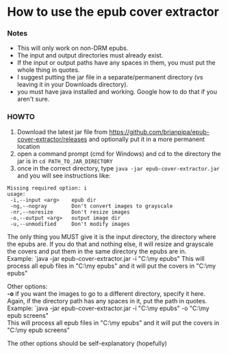 # How to use the epub cover extractor
### Notes
- This will only work on non-DRM epubs.
- The input and output directories must already exist.
- If the input or output paths have any spaces in them, you must put the whole thing in quotes.  
- I suggest putting the jar file in a separate/permanent directory (vs leaving it in your Downloads directory).
- you must have java installed and working. Google how to do that if you aren't sure.

### HOWTO
1. Download the latest jar file from https://github.com/brianpipa/epub-cover-extractor/releases and optionally put it in a more permanent location
2. open a command prompt (cmd for Windows) and cd to the directory the jar is in `cd PATH_TO_JAR_DIRECTORY`
3. once in the correct directory, type `java -jar epub-cover-extractor.jar` and you will see instructions like:
```
Missing required option: i
usage:
 -i,--input <arg>    epub dir
 -ng,--nogray        Don't convert images to grayscale
 -nr,--noresize      Don't resize images
 -o,--output <arg>   output image dir
 -u,--unmodified     Don't modify images
 ```
 The only thing you MUST give it is the input directory, the directory where the epubs are. If you do that and nothing else, it will resize and grayscale the covers and put them in the same directory the epubs are in.  
 Example:  `java -jar epub-cover-extractor.jar -i "C:\my epubs\" 
 This will process all epub files in "C:\my epubs\" and it will put the covers in "C:\my epubs\"
 
 Other options:  
 **-o** if you want the images to go to a different directory, specify it here. Again, if the directory path has any spaces in it, put the path in quotes.  
 Example:  `java -jar epub-cover-extractor.jar -i "C:\my epubs\" -o "C:\my epub screens"  
 This will process all epub files in "C:\my epubs\" and it will put the covers in "C:\my epub screens"  
 
 The other options should be self-explanatory (hopefully)
 
